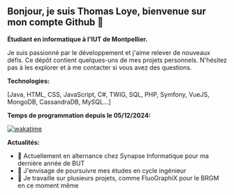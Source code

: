 ## Bonjour, je suis Thomas Loye, bienvenue sur mon compte Github 👋

**Étudiant en informatique à l'IUT de Montpellier.**

Je suis passionné par le développement et j'aime relever de nouveaux défis. Ce dépôt contient quelques-uns de mes projets personnels. N'hésitez pas à les explorer et à me contacter si vous avez des questions.

**Technologies:**

[Java, HTML, CSS, JavaScript, C#, TWIG, SQL, PHP, Symfony, VueJS, MongoDB, CassandraDB, MySQL...]


**Temps de programmation depuis le 05/12/2024:**

[![wakatime](https://wakatime.com/badge/user/018c3a39-c0b0-45a5-bd13-e6b59361621b.svg)](https://wakatime.com/@018c3a39-c0b0-45a5-bd13-e6b59361621b)

**Actualités:**
- 🔭 Actuellement en alternance chez Synapse Informatique pour ma dernière année de BUT
- 🌱 J'envisage de poursuivre mes études en cycle ingénieur
- 🤔 Je travaille sur plusieurs projets, comme FluoGraphiX pour le BRGM en ce moment même

